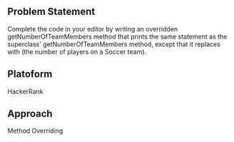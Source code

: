 ## Problem Statement
Complete the code in your editor by writing an overridden getNumberOfTeamMembers method that prints the same statement as the superclass' getNumberOfTeamMembers method, except that it replaces  with  (the number of players on a Soccer team).

## Platoform
HackerRank

## Approach
Method Overriding
